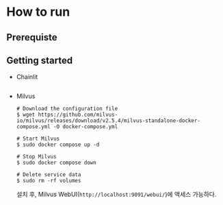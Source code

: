 # How to run

## Prerequiste
 
## Getting started

- Chainlit
    ```
    ``` 

- Milvus
    ```
    # Download the configuration file
    $ wget https://github.com/milvus-io/milvus/releases/download/v2.5.4/milvus-standalone-docker-compose.yml -O docker-compose.yml

    # Start Milvus
    $ sudo docker compose up -d

    # Stop Milvus
    $ sudo docker compose down

    # Delete service data
    $ sudo rm -rf volumes
    ```

    설치 후, Milvus WebUI(`http://localhost:9091/webui/`)에 액세스 가능하다.